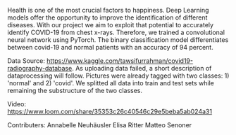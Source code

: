 Health is one of the most crucial factors to happiness. Deep Learning models offer the opportunity to improve the identification of different diseases. With our project we aim to exploit that potential to accurately identify COVID-19 from chest x-rays. Therefore, we trained a convolutional neural network using PyTorch. The binary classification model differentiates between covid-19 and normal patients with an accuracy of 94 percent.

Data Source: https://www.kaggle.com/tawsifurrahman/covid19-radiography-database. As uploading data failed, a short description of dataprocessing will follow. Pictures were already tagged with two classes: 1) 'normal' and 2) 'covid'. We splitted all data into train and test sets while remaining the substructure of the two classes. 

Video: https://www.loom.com/share/35353c26c40546c29e5beba5ab024a31

Contributers:
Annabelle Neuhäusler
Elisa Ritter
Matteo Senoner
